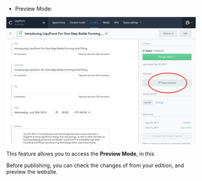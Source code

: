 - Preview Mode:

![Preview Mode](./images/openPreview.png)

This feature allows you to access the **Preview Mode**, in this 

Before publishing, you can check the changes of from your edition, and preview the website. 
